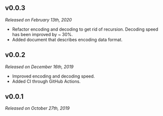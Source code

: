 v0.0.3
------
*Released on February 13th, 2020*
* Refactor encoding and decoding to get rid of recursion. Decoding speed has been improved by ~ 30%.
* Added document that describes encoding data format.

v0.0.2
------
*Released on December 16th, 2019*
* Improved encoding and decoding speed.
* Added CI through GitHub Actions.

v0.0.1
------
*Released on October 27th, 2019*
